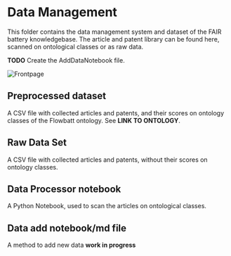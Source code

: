 # Data Management
This folder contains the data management system and dataset of the FAIR battery knowledgebase. 
The article and patent library can be found here, scanned on ontological classes or as raw data.


**TODO** Create the AddDataNotebook file. 

![Frontpage](https://github.com/hendelhendel/FAIR_Battery/blob/main/Datamanagement/Datamanagement.png?raw=true)

## Preprocessed dataset
A CSV file with collected articles and patents, and their scores on ontology classes of the Flowbatt ontology. See **LINK TO ONTOLOGY**.

## Raw Data Set
A CSV file with collected articles and patents, without their scores on ontology classes.

## Data Processor notebook
A Python Notebook, used to scan the articles on ontological classes.

## Data add notebook/md file
A method to add new data **work in progress**
